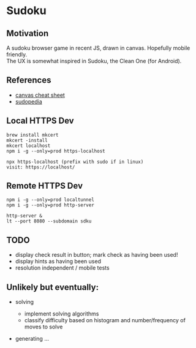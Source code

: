 # Sudoku

## Motivation

A sudoku browser game in recent JS, drawn in canvas. Hopefully mobile friendly.  
The UX is somewhat inspired in Sudoku, the Clean One (for Android).

## References 

- [canvas cheat sheet](https://simon.html5.org/dump/html5-canvas-cheat-sheet.html)
- [sudopedia](http://sudopedia.enjoysudoku.com/)

## Local HTTPS Dev

    brew install mkcert
    mkcert -install
    mkcert localhost
    npm i -g --only=prod https-localhost

    npx https-localhost (prefix with sudo if in linux)
    visit: https://localhost/

## Remote HTTPS Dev
    npm i -g --only=prod localtunnel
    npm i -g --only=prod http-server

    http-server &
    lt --port 8080 --subdomain sdku

## TODO

- display check result in button; mark check as having been used!
- display hints as having been used
- resolution independent / mobile tests

## Unlikely but eventually:
- solving
    - implement solving algorithms
    - classify difficulty based on histogram and number/frequency of moves to solve
    
- generating
    ...